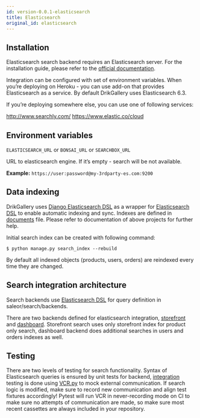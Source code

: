 ```yaml
---
id: version-0.0.1-elasticsearch
title: Elasticsearch
original_id: elasticsearch
---
```


## Installation

Elasticsearch search backend requires an Elasticsearch server. For the installation guide, please refer to the [official documentation](https://www.elastic.co/guide/en/elasticsearch/reference/current/index.html).

Integration can be configured with set of environment variables. When you’re deploying on Heroku - you can use add-on that provides Elasticsearch as a service. By default DrikGallery uses Elasticsearch 6.3.

If you’re deploying somewhere else, you can use one of following services:

http://www.searchly.com/
https://www.elastic.co/cloud


## Environment variables

`ELASTICSEARCH_URL` or `BONSAI_URL` or `SEARCHBOX_URL`

URL to elasticsearch engine. If it’s empty - search will be not available.

**Example:** `https://user:password@my-3rdparty-es.com:9200`


## Data indexing

DrikGallery uses [Django Elasticsearch DSL](https://github.com/sabricot/django-elasticsearch-dsl) as a wrapper for [Elasticsearch DSL](https://github.com/elastic/elasticsearch-dsl-py) to enable automatic indexing and sync. Indexes are defined in [documents](https://github.com/saleor/saleor/search/documents.py) file. Please refer to documentation of above projects for further help.

Initial search index can be created with following command:

```console
$ python manage.py search_index --rebuild
```

By default all indexed objects (products, users, orders) are reindexed every time they are changed.


## Search integration architecture

Search backends use [Elasticsearch DSL](https://github.com/elastic/elasticsearch-dsl-py) for query definition in saleor/search/backends.

There are two backends defined for elasticsearch integration, [storefront](https://github.com/dynamicguy/majorityworld/blob/master/saleor/search/backends/elasticsearch_storefront.py) and [dashboard](https://github.com/dynamicguy/majorityworld/blob/master/saleor/search/backends/elasticsearch_dashboard.py). Storefront search uses only storefront index for product only search, dashboard backend does additional searches in users and orders indexes as well.


## Testing

There are two levels of testing for search functionality. Syntax of Elasticsearch queries is ensured by unit tests for backend, [integration](https://github.com/saleor/saleor/tests/test_search.py) testing is done using [VCR.py](https://github.com/kevin1024/vcrpy) to mock external communication. If search logic is modified, make sure to record new communication and align test fixtures accordingly! Pytest will run VCR in never-recording mode on CI to make sure no attempts of communication are made, so make sure most recent cassettes are always included in your repository.